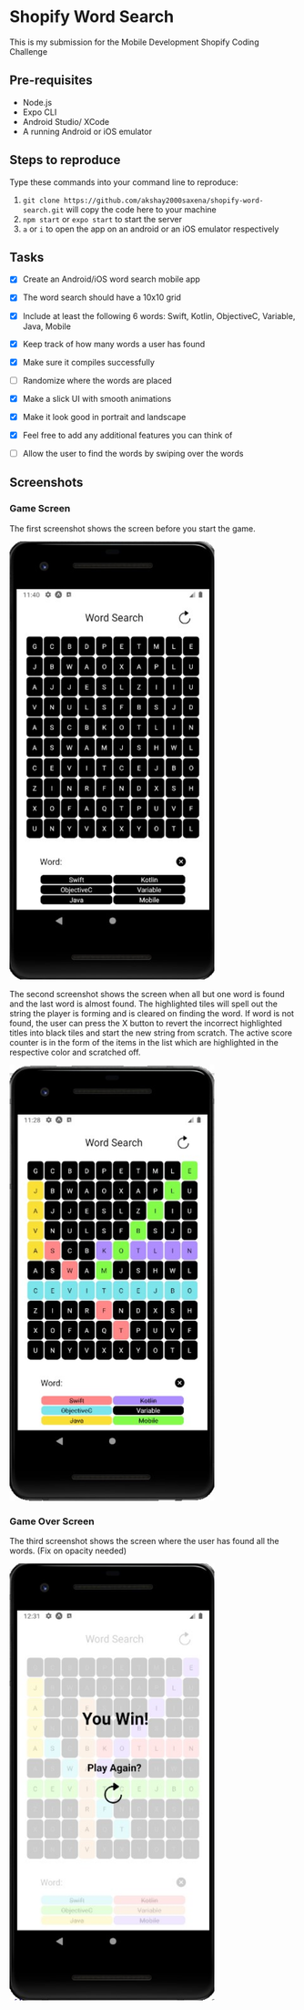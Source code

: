# Shopify Word Search

This is my submission for the Mobile Development Shopify Coding Challenge

## Pre-requisites

- Node.js
- Expo CLI
- Android Studio/ XCode
- A running Android or iOS emulator

## Steps to reproduce

Type these commands into your command line to reproduce:

1. `git clone https://github.com/akshay2000saxena/shopify-word-search.git` will copy the code here to your machine
2. `npm start` or `expo start` to start the server
3. `a` or `i` to open the app on an android or an iOS emulator respectively

## Tasks
- [X] Create an Android/iOS word search mobile app
- [X] The word search should have a 10x10 grid
- [X] Include at least the following 6 words: Swift, Kotlin, ObjectiveC, Variable, Java, Mobile
- [X] Keep track of how many words a user has found
- [X] Make sure it compiles successfully
- [ ] Randomize where the words are placed
- [X] Make a slick UI with smooth animations
- [X] Make it look good in portrait and landscape
- [X] Feel free to add any additional features you can think of
- [ ] Allow the user to find the words by swiping over the words


## Screenshots

### Game Screen
The first screenshot shows the screen before you start the game.

<p align="left">
  <img alt="" src="screenshots/Annotation 2020-05-08 234102.jpg" width="360" /><br>
</p>


The second screenshot shows the screen when all but one word is found and the last word is almost found. The highlighted tiles will spell out the string the player is forming and is cleared on finding the word.
If word is not found, the user can press the X button to revert the incorrect highlighted titles into black tiles and start the new string from scratch.
The active score counter is in the form of the items in the list which are highlighted in the respective color and scratched off.

<p align="left">
  <img alt="" src="screenshots/Annotation 2020-05-08 232830.jpg" width="360" /><br>
</p>


### Game Over Screen
The third screenshot shows the screen where the user has found all the words. (Fix on opacity needed) 

<p align="left">
  <img alt="" src="screenshots/Annotation 2020-05-09 003215.jpg" width="360" /><br>
</p>